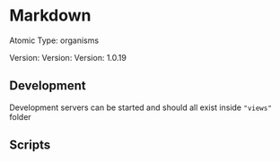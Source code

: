 # Markdown

Atomic Type: organisms

Version: Version: Version: 1.0.19





## Development

Development servers can be started and should all exist inside `"views"` folder

## Scripts
